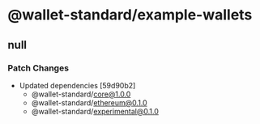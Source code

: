 # @wallet-standard/example-wallets

## null

### Patch Changes

-   Updated dependencies [59d90b2]
    -   @wallet-standard/core@1.0.0
    -   @wallet-standard/ethereum@0.1.0
    -   @wallet-standard/experimental@0.1.0
